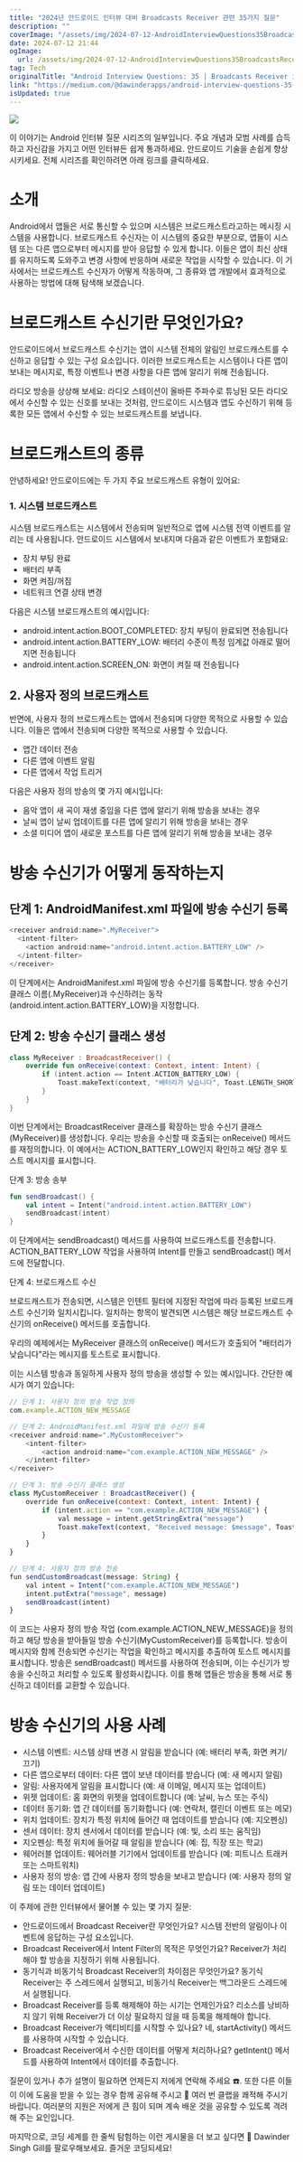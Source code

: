 ```yaml
---
title: "2024년 안드로이드 인터뷰 대비 Broadcasts Receiver 관련 35가지 질문"
description: ""
coverImage: "/assets/img/2024-07-12-AndroidInterviewQuestions35BroadcastsReceiverinAndroid_0.png"
date: 2024-07-12 21:44
ogImage:
  url: /assets/img/2024-07-12-AndroidInterviewQuestions35BroadcastsReceiverinAndroid_0.png
tag: Tech
originalTitle: "Android Interview Questions: 35 | Broadcasts Receiver in Android"
link: "https://medium.com/@dawinderapps/android-interview-questions-35-broadcasts-receiver-in-android-636656bc8116"
isUpdated: true
---
```


<img src="/assets/img/2024-07-12-AndroidInterviewQuestions35BroadcastsReceiverinAndroid_0.png" />

이 이야기는 Android 인터뷰 질문 시리즈의 일부입니다. 주요 개념과 모범 사례를 습득하고 자신감을 가지고 어떤 인터뷰든 쉽게 통과하세요. 안드로이드 기술을 손쉽게 향상시키세요. 전체 시리즈를 확인하려면 아래 링크를 클릭하세요.

# 소개

Android에서 앱들은 서로 통신할 수 있으며 시스템은 브로드캐스트라고하는 메시징 시스템을 사용합니다. 브로드캐스트 수신자는 이 시스템의 중요한 부분으로, 앱들이 시스템 또는 다른 앱으로부터 메시지를 받아 응답할 수 있게 합니다. 이들은 앱이 최신 상태를 유지하도록 도와주고 변경 사항에 반응하며 새로운 작업을 시작할 수 있습니다. 이 기사에서는 브로드캐스트 수신자가 어떻게 작동하며, 그 종류와 앱 개발에서 효과적으로 사용하는 방법에 대해 탐색해 보겠습니다.

<!-- seedividend - 사각형 -->

<ins class="adsbygoogle"
     style="display:block"
     data-ad-client="ca-pub-4877378276818686"
     data-ad-slot="1898504329"
     data-ad-format="auto"
     data-full-width-responsive="true"></ins>

<script>
     (adsbygoogle = window.adsbygoogle || []).push({});
</script>

# 브로드캐스트 수신기란 무엇인가요?

안드로이드에서 브로드캐스트 수신기는 앱이 시스템 전체의 알림인 브로드캐스트를 수신하고 응답할 수 있는 구성 요소입니다. 이러한 브로드캐스트는 시스템이나 다른 앱이 보내는 메시지로, 특정 이벤트나 변경 사항을 다른 앱에 알리기 위해 전송됩니다.

라디오 방송을 상상해 보세요: 라디오 스테이션이 올바른 주파수로 튜닝된 모든 라디오에서 수신할 수 있는 신호를 보내는 것처럼, 안드로이드 시스템과 앱도 수신하기 위해 등록한 모든 앱에서 수신할 수 있는 브로드캐스트를 보냅니다.

# 브로드캐스트의 종류

<!-- seedividend - 사각형 -->

<ins class="adsbygoogle"
     style="display:block"
     data-ad-client="ca-pub-4877378276818686"
     data-ad-slot="1898504329"
     data-ad-format="auto"
     data-full-width-responsive="true"></ins>

<script>
     (adsbygoogle = window.adsbygoogle || []).push({});
</script>

안녕하세요! 안드로이드에는 두 가지 주요 브로드캐스트 유형이 있어요:

### 1. 시스템 브로드캐스트

시스템 브로드캐스트는 시스템에서 전송되며 일반적으로 앱에 시스템 전역 이벤트를 알리는 데 사용됩니다. 안드로이드 시스템에서 보내지며 다음과 같은 이벤트가 포함돼요:

- 장치 부팅 완료
- 배터리 부족
- 화면 켜짐/꺼짐
- 네트워크 연결 상태 변경

<!-- seedividend - 사각형 -->

<ins class="adsbygoogle"
     style="display:block"
     data-ad-client="ca-pub-4877378276818686"
     data-ad-slot="1898504329"
     data-ad-format="auto"
     data-full-width-responsive="true"></ins>

<script>
     (adsbygoogle = window.adsbygoogle || []).push({});
</script>

다음은 시스템 브로드캐스트의 예시입니다:

- android.intent.action.BOOT_COMPLETED: 장치 부팅이 완료되면 전송됩니다
- android.intent.action.BATTERY_LOW: 배터리 수준이 특정 임계값 아래로 떨어지면 전송됩니다
- android.intent.action.SCREEN_ON: 화면이 켜질 때 전송됩니다

## 2. 사용자 정의 브로드캐스트

반면에, 사용자 정의 브로드캐스트는 앱에서 전송되며 다양한 목적으로 사용할 수 있습니다. 이들은 앱에서 전송되며 다양한 목적으로 사용할 수 있습니다.

<!-- seedividend - 사각형 -->

<ins class="adsbygoogle"
     style="display:block"
     data-ad-client="ca-pub-4877378276818686"
     data-ad-slot="1898504329"
     data-ad-format="auto"
     data-full-width-responsive="true"></ins>

<script>
     (adsbygoogle = window.adsbygoogle || []).push({});
</script>

- 앱간 데이터 전송
- 다른 앱에 이벤트 알림
- 다른 앱에서 작업 트리거

다음은 사용자 정의 방송의 몇 가지 예시입니다:

- 음악 앱이 새 곡이 재생 중임을 다른 앱에 알리기 위해 방송을 보내는 경우
- 날씨 앱이 날씨 업데이트를 다른 앱에 알리기 위해 방송을 보내는 경우
- 소셜 미디어 앱이 새로운 포스트를 다른 앱에 알리기 위해 방송을 보내는 경우

# 방송 수신기가 어떻게 동작하는지

<!-- seedividend - 사각형 -->

<ins class="adsbygoogle"
     style="display:block"
     data-ad-client="ca-pub-4877378276818686"
     data-ad-slot="1898504329"
     data-ad-format="auto"
     data-full-width-responsive="true"></ins>

<script>
     (adsbygoogle = window.adsbygoogle || []).push({});
</script>

## 단계 1: AndroidManifest.xml 파일에 방송 수신기 등록

```js
<receiver android:name=".MyReceiver">
  <intent-filter>
    <action android:name="android.intent.action.BATTERY_LOW" />
  </intent-filter>
</receiver>
```

이 단계에서는 AndroidManifest.xml 파일에 방송 수신기를 등록합니다. 방송 수신기 클래스 이름(.MyReceiver)과 수신하려는 동작(android.intent.action.BATTERY_LOW)을 지정합니다.

## 단계 2: 방송 수신기 클래스 생성

<!-- seedividend - 사각형 -->

<ins class="adsbygoogle"
     style="display:block"
     data-ad-client="ca-pub-4877378276818686"
     data-ad-slot="1898504329"
     data-ad-format="auto"
     data-full-width-responsive="true"></ins>

<script>
     (adsbygoogle = window.adsbygoogle || []).push({});
</script>

```kotlin
class MyReceiver : BroadcastReceiver() {
    override fun onReceive(context: Context, intent: Intent) {
        if (intent.action == Intent.ACTION_BATTERY_LOW) {
            Toast.makeText(context, "배터리가 낮습니다", Toast.LENGTH_SHORT).show()
        }
    }
}
```

이번 단계에서는 BroadcastReceiver 클래스를 확장하는 방송 수신기 클래스(MyReceiver)를 생성합니다. 우리는 방송을 수신할 때 호출되는 onReceive() 메서드를 재정의합니다. 이 예에서는 ACTION_BATTERY_LOW인지 확인하고 해당 경우 토스트 메시지를 표시합니다.

단계 3: 방송 송부

```kotlin
fun sendBroadcast() {
    val intent = Intent("android.intent.action.BATTERY_LOW")
    sendBroadcast(intent)
}
```

<!-- seedividend - 사각형 -->

<ins class="adsbygoogle"
     style="display:block"
     data-ad-client="ca-pub-4877378276818686"
     data-ad-slot="1898504329"
     data-ad-format="auto"
     data-full-width-responsive="true"></ins>

<script>
     (adsbygoogle = window.adsbygoogle || []).push({});
</script>

이 단계에서는 sendBroadcast() 메서드를 사용하여 브로드캐스트를 전송합니다. ACTION_BATTERY_LOW 작업을 사용하여 Intent를 만들고 sendBroadcast() 메서드에 전달합니다.

단계 4: 브로드캐스트 수신

브로드캐스트가 전송되면, 시스템은 인텐트 필터에 지정된 작업에 따라 등록된 브로드캐스트 수신기와 일치시킵니다. 일치하는 항목이 발견되면 시스템은 해당 브로드캐스트 수신기의 onReceive() 메서드를 호출합니다.

우리의 예제에서는 MyReceiver 클래스의 onReceive() 메서드가 호출되어 "배터리가 낮습니다"라는 메시지를 토스트로 표시합니다.

<!-- seedividend - 사각형 -->

<ins class="adsbygoogle"
     style="display:block"
     data-ad-client="ca-pub-4877378276818686"
     data-ad-slot="1898504329"
     data-ad-format="auto"
     data-full-width-responsive="true"></ins>

<script>
     (adsbygoogle = window.adsbygoogle || []).push({});
</script>

이는 시스템 방송과 동일하게 사용자 정의 방송을 생성할 수 있는 예시입니다. 간단한 예시가 여기 있습니다:

```js
// 단계 1: 사용자 정의 방송 작업 정의
com.example.ACTION_NEW_MESSAGE

// 단계 2: AndroidManifest.xml 파일에 방송 수신기 등록
<receiver android:name=".MyCustomReceiver">
    <intent-filter>
        <action android:name="com.example.ACTION_NEW_MESSAGE" />
    </intent-filter>
</receiver>

// 단계 3: 방송 수신기 클래스 생성
class MyCustomReceiver : BroadcastReceiver() {
    override fun onReceive(context: Context, intent: Intent) {
        if (intent.action == "com.example.ACTION_NEW_MESSAGE") {
            val message = intent.getStringExtra("message")
            Toast.makeText(context, "Received message: $message", Toast.LENGTH_SHORT).show()
        }
    }
}

// 단계 4: 사용자 정의 방송 전송
fun sendCustomBroadcast(message: String) {
    val intent = Intent("com.example.ACTION_NEW_MESSAGE")
    intent.putExtra("message", message)
    sendBroadcast(intent)
}
```

이 코드는 사용자 정의 방송 작업 (com.example.ACTION_NEW_MESSAGE)을 정의하고 해당 방송을 받아들일 방송 수신기(MyCustomReceiver)를 등록합니다. 방송이 메시지와 함께 전송되면 수신기는 작업을 확인하고 메시지를 추출하여 토스트 메시지를 표시합니다. 방송은 sendBroadcast() 메서드를 사용하여 전송되며, 이는 수신기가 방송을 수신하고 처리할 수 있도록 활성화시킵니다. 이를 통해 앱들은 방송을 통해 서로 통신하고 데이터를 교환할 수 있습니다.

# 방송 수신기의 사용 사례

<!-- seedividend - 사각형 -->

<ins class="adsbygoogle"
     style="display:block"
     data-ad-client="ca-pub-4877378276818686"
     data-ad-slot="1898504329"
     data-ad-format="auto"
     data-full-width-responsive="true"></ins>

<script>
     (adsbygoogle = window.adsbygoogle || []).push({});
</script>

- 시스템 이벤트: 시스템 상태 변경 시 알림을 받습니다 (예: 배터리 부족, 화면 켜기/끄기)
- 다른 앱으로부터 데이터: 다른 앱이 보낸 데이터를 받습니다 (예: 새 메시지 알림)
- 알림: 사용자에게 알림을 표시합니다 (예: 새 이메일, 메시지 또는 업데이트)
- 위젯 업데이트: 홈 화면의 위젯을 업데이트합니다 (예: 날씨, 뉴스 또는 주식)
- 데이터 동기화: 앱 간 데이터를 동기화합니다 (예: 연락처, 캘린더 이벤트 또는 메모)
- 위치 업데이트: 장치가 특정 위치에 들어간 때 업데이트를 받습니다 (예: 지오펜싱)
- 센서 데이터: 장치 센서에서 데이터를 받습니다 (예: 빛, 소리 또는 움직임)
- 지오펜싱: 특정 위치에 들어갈 때 알림을 받습니다 (예: 집, 직장 또는 학교)
- 웨어러블 업데이트: 웨어러블 기기에서 업데이트를 받습니다 (예: 피트니스 트래커 또는 스마트워치)
- 사용자 정의 방송: 앱 간에 사용자 정의 방송을 보내고 받습니다 (예: 사용자 정의 알림 또는 데이터 업데이트)

이 주제에 관한 인터뷰에서 물어볼 수 있는 몇 가지 질문:

- 안드로이드에서 Broadcast Receiver란 무엇인가요?
  시스템 전반의 알림이나 이벤트에 응답하는 구성 요소입니다.
- Broadcast Receiver에서 Intent Filter의 목적은 무엇인가요?
  Receiver가 처리해야 할 방송을 지정하기 위해 사용됩니다.
- 동기식과 비동기식 Broadcast Receiver의 차이점은 무엇인가요?
  동기식 Receiver는 주 스레드에서 실행되고, 비동기식 Receiver는 백그라운드 스레드에서 실행됩니다.
- Broadcast Receiver를 등록 해제해야 하는 시기는 언제인가요?
  리소스를 낭비하지 않기 위해 Receiver가 더 이상 필요하지 않을 때 등록을 해제해야 합니다.
- Broadcast Receiver가 액티비티를 시작할 수 있나요?
  네, startActivity() 메서드를 사용하여 시작할 수 있습니다.
- Broadcast Receiver에서 수신한 데이터를 어떻게 처리하나요?
  getIntent() 메서드를 사용하여 Intent에서 데이터를 추출합니다.

질문이 있거나 추가 설명이 필요하면 언제든지 저에게 연락해 주세요 ☎️. 또한 다른 이들이 이에 도움을 받을 수 있는 경우 함께 공유해 주시고 👏 여러 번 클랩을 쾌적해 주시기 바랍니다. 여러분의 지원은 저에게 큰 힘이 되며 계속 배운 것을 공유할 수 있도록 격려해 주는 요인입니다.

<!-- seedividend - 사각형 -->

<ins class="adsbygoogle"
     style="display:block"
     data-ad-client="ca-pub-4877378276818686"
     data-ad-slot="1898504329"
     data-ad-format="auto"
     data-full-width-responsive="true"></ins>

<script>
     (adsbygoogle = window.adsbygoogle || []).push({});
</script>

마지막으로, 코딩 세계를 한 줄씩 탐험하는 이런 게시물을 더 보고 싶다면 👥 Dawinder Singh Gill를 팔로우해보세요. 즐거운 코딩되세요!
